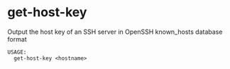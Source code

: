 # get-host-key
Output the host key of an SSH server in OpenSSH known_hosts database format

```
USAGE:
  get-host-key <hostname>
```
